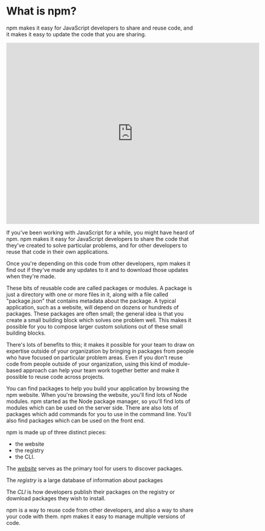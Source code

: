<!--
title: 01 - What is npm?
featured: true
-->

# What is npm?

<p>npm makes it easy for JavaScript developers to share and reuse code, and it makes it easy to update the code that you are sharing.</p>

<iframe width="670" height="480" src="https://www.youtube.com/embed/x03fjb2VlGY" frameborder="0" allowfullscreen></iframe>

 <p>If you've been working with JavaScript for a while, you might have heard of npm. npm makes it easy for JavaScript developers to share the code that they've created to solve particular problems, and for other developers to reuse that code in their own applications.</p>
 
 <p>Once you're depending on this code from other developers, npm makes it find out if they've made any updates to it and to download those updates when they're made.</p>
 
 <p>These bits of reusable code are called packages or modules. A package is just a directory with one or more files in it, along with a file called "package.json" that contains metadata about the package. A typical application, such as a website, will depend on dozens or hundreds of packages. These packages are often small; the general idea is that you create a small building block which solves one problem well. This makes it possible for you to compose larger custom solutions out of these small building blocks.</p>
  
  <p>There's lots of benefits to this; it makes it possible for your team to draw on expertise outside of your organization by bringing in packages from people who have focused on particular problem areas. Even if you don't reuse code from people outside of your organization, using this kind of module-based approach can help your team work together better and make it possible to reuse code across projects.</p> 
 
 <p>You can find packages to help you build your application by browsing the npm website. When you're browsing the website, you'll find lots of Node modules. npm started as the Node package manager, so you'll find lots of modules which can be used on the server side. There are also lots of packages which add commands for you to use in the command line. You'll also find packages which can be used on the front end.</p>
 
 <p>npm is made up of three distinct pieces: 
 
*  the website
*  the registry
*  the CLI. 

The [*website*](https://npmjs.com) serves as the primary tool for users to discover packages.

The *registry* is a large database of information about packages

The *CLI* is how developers publish their packages on the registry or download packages they wish to install. </p>
 
 <p>npm is a way to reuse code from other developers, and also a way to share your code with them. npm makes it easy to manage multiple versions of code.</p>
